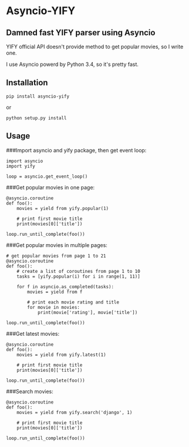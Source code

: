 Asyncio-YIFY
============

Damned fast YIFY parser using Asyncio
---------------------------------------------------

YIFY official API doesn't provide method to get popular movies, so I write one.

I use Asyncio powerd by Python 3.4, so it's pretty fast.

Installation
-------------
`pip install asyncio-yify`

or

`python setup.py install`

Usage
------
###Import asyncio and yify package, then get event loop:
```
import asyncio
import yify

loop = asyncio.get_event_loop()
```

###Get popular movies in one page:
```
@asyncio.coroutine
def foo():
    movies = yield from yify.popular(1)

    # print first movie title
    print(movies[0]['title'])

loop.run_until_complete(foo())
```

###Get popular movies in multiple pages:
```
# get popular movies from page 1 to 21
@asyncio.coroutine
def foo():
    # create a list of coroutines from page 1 to 10
    tasks = [yify.popular(i) for i in range(1, 11)]
    
    for f in asyncio.as_completed(tasks):
        movies = yield from f
        
        # print each movie rating and title
        for movie in movies:
            print(movie['rating'], movie['title'])

loop.run_until_complete(foo())
```

###Get latest movies:
```
@asyncio.coroutine
def foo():
    movies = yield from yify.latest(1)

    # print first movie title
    print(movies[0]['title'])

loop.run_until_complete(foo())
```

###Search movies:
```
@asyncio.coroutine
def foo():
    movies = yield from yify.search('django', 1)

    # print first movie title
    print(movies[0]['title'])

loop.run_until_complete(foo())
```
